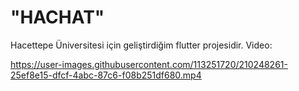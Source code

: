 # "HACHAT"

Hacettepe Üniversitesi için geliştirdiğim flutter projesidir.
Video:


https://user-images.githubusercontent.com/113251720/210248261-25ef8e15-dfcf-4abc-87c6-f08b251df680.mp4

